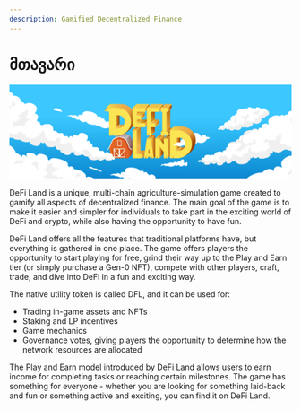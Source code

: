 ```yaml
---
description: Gamified Decentralized Finance
---
```


# მთავარი

![](<.gitbook/assets/image (5).png>)

DeFi Land is a unique, multi-chain agriculture-simulation game created to gamify all aspects of decentralized finance. The main goal of the game is to make it easier and simpler for individuals to take part in the exciting world of DeFi and crypto, while also having the opportunity to have fun.

DeFi Land offers all the features that traditional platforms have, but everything is gathered in one place. The game offers players the opportunity to start playing for free, grind their way up to the Play and Earn tier (or simply purchase a Gen-0 NFT), compete with other players, craft, trade, and dive into DeFi in a fun and exciting way.

The native utility token is called DFL, and it can be used for:

* Trading in-game assets and NFTs
* Staking and LP incentives
* Game mechanics
* Governance votes, giving players the opportunity to determine how the network resources are allocated

The Play and Earn model introduced by DeFi Land allows users to earn income for completing tasks or reaching certain milestones. The game has something for everyone - whether you are looking for something laid-back and fun or something active and exciting, you can find it on DeFi Land.
